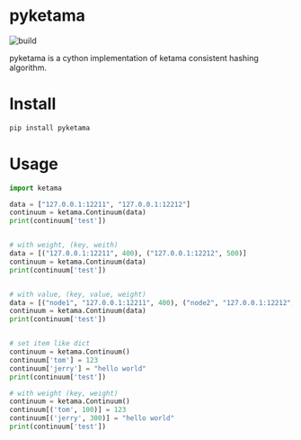 pyketama
========
![build](https://img.shields.io/travis/maralla/pyketama.svg)

pyketama is a cython implementation of ketama consistent hashing algorithm.


Install
=======

```bash
pip install pyketama
```


Usage
=====

```python
import ketama

data = ["127.0.0.1:12211", "127.0.0.1:12212"]
continuum = ketama.Continuum(data)
print(continuum['test'])


# with weight, (key, weith)
data = [("127.0.0.1:12211", 400), ("127.0.0.1:12212", 500)]
continuum = ketama.Continuum(data)
print(continuum['test'])


# with value, (key, value, weight)
data = [("node1", "127.0.0.1:12211", 400), ("node2", "127.0.0.1:12212", 500)]
continuum = ketama.Continuum(data)
print(continuum['test'])


# set item like dict
continuum = ketama.Continuum()
continuum['tom'] = 123
continuum['jerry'] = "hello world"
print(continuum['test'])

# with weight (key, weight)
continuum = ketama.Continuum()
continuum[('tom', 100)] = 123
continuum[('jerry', 300)] = "hello world"
print(continuum['test'])
```
